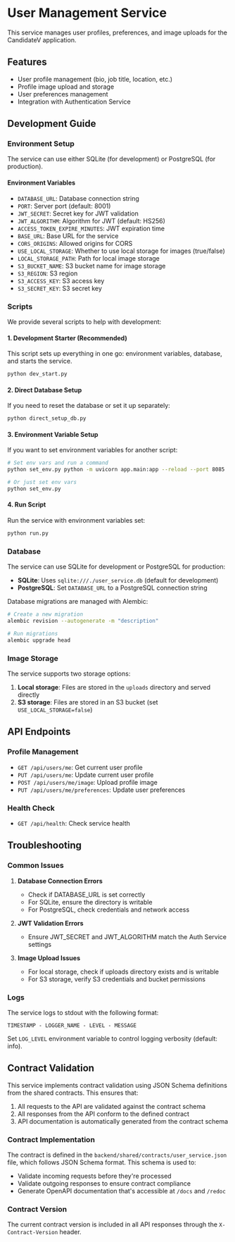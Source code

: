 # User Management Service

This service manages user profiles, preferences, and image uploads for the CandidateV application.

## Features

- User profile management (bio, job title, location, etc.)
- Profile image upload and storage
- User preferences management
- Integration with Authentication Service

## Development Guide

### Environment Setup

The service can use either SQLite (for development) or PostgreSQL (for production).

#### Environment Variables

- `DATABASE_URL`: Database connection string
- `PORT`: Server port (default: 8001)
- `JWT_SECRET`: Secret key for JWT validation
- `JWT_ALGORITHM`: Algorithm for JWT (default: HS256)
- `ACCESS_TOKEN_EXPIRE_MINUTES`: JWT expiration time
- `BASE_URL`: Base URL for the service
- `CORS_ORIGINS`: Allowed origins for CORS
- `USE_LOCAL_STORAGE`: Whether to use local storage for images (true/false)
- `LOCAL_STORAGE_PATH`: Path for local image storage
- `S3_BUCKET_NAME`: S3 bucket name for image storage
- `S3_REGION`: S3 region
- `S3_ACCESS_KEY`: S3 access key
- `S3_SECRET_KEY`: S3 secret key

### Scripts

We provide several scripts to help with development:

#### 1. Development Starter (Recommended)

This script sets up everything in one go: environment variables, database, and starts the service.

```bash
python dev_start.py
```

#### 2. Direct Database Setup

If you need to reset the database or set it up separately:

```bash
python direct_setup_db.py
```

#### 3. Environment Variable Setup

If you want to set environment variables for another script:

```bash
# Set env vars and run a command
python set_env.py python -m uvicorn app.main:app --reload --port 8085

# Or just set env vars
python set_env.py
```

#### 4. Run Script

Run the service with environment variables set:

```bash
python run.py
```

### Database

The service can use SQLite for development or PostgreSQL for production:

- **SQLite**: Uses `sqlite:///./user_service.db` (default for development)
- **PostgreSQL**: Set `DATABASE_URL` to a PostgreSQL connection string

Database migrations are managed with Alembic:

```bash
# Create a new migration
alembic revision --autogenerate -m "description"

# Run migrations
alembic upgrade head
```

### Image Storage

The service supports two storage options:

1. **Local storage**: Files are stored in the `uploads` directory and served directly
2. **S3 storage**: Files are stored in an S3 bucket (set `USE_LOCAL_STORAGE=false`)

## API Endpoints

### Profile Management

- `GET /api/users/me`: Get current user profile
- `PUT /api/users/me`: Update current user profile
- `POST /api/users/me/image`: Upload profile image
- `PUT /api/users/me/preferences`: Update user preferences

### Health Check

- `GET /api/health`: Check service health

## Troubleshooting

### Common Issues

1. **Database Connection Errors**
   - Check if DATABASE_URL is set correctly
   - For SQLite, ensure the directory is writable
   - For PostgreSQL, check credentials and network access

2. **JWT Validation Errors**
   - Ensure JWT_SECRET and JWT_ALGORITHM match the Auth Service settings

3. **Image Upload Issues**
   - For local storage, check if uploads directory exists and is writable
   - For S3 storage, verify S3 credentials and bucket permissions

### Logs

The service logs to stdout with the following format:
```
TIMESTAMP - LOGGER_NAME - LEVEL - MESSAGE
```

Set `LOG_LEVEL` environment variable to control logging verbosity (default: info).

## Contract Validation

This service implements contract validation using JSON Schema definitions from the shared contracts. This ensures that:

1. All requests to the API are validated against the contract schema
2. All responses from the API conform to the defined contract
3. API documentation is automatically generated from the contract schema

### Contract Implementation

The contract is defined in the `backend/shared/contracts/user_service.json` file, which follows JSON Schema format. This schema is used to:

- Validate incoming requests before they're processed
- Validate outgoing responses to ensure contract compliance
- Generate OpenAPI documentation that's accessible at `/docs` and `/redoc`

### Contract Version

The current contract version is included in all API responses through the `X-Contract-Version` header. 